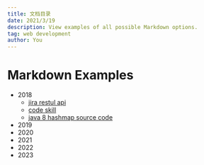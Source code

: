 ```yaml
---
title: 文档目录
date: 2021/3/19
description: View examples of all possible Markdown options.
tag: web development
author: You
---
```


# Markdown Examples
- 2018
  - [jira restul api](2018/jira.md)
  - [code skill](2018/skill.md)
  - [java 8 hashmap source code](2018/hashmap.md)
- 2019
- 2020
- 2021
- 2022
- 2023
